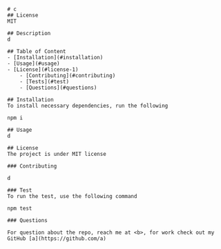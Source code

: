 
    # c
    ## License
    MIT

    ## Description
    d

    ## Table of Content
    - [Installation](#installation)
    - [Usage](#usage)
    - [License](#license-1)
        - [Contributing](#contributing)
        - [Tests](#test)
        - [Questions](#questions)

    ## Installation
    To install necessary dependencies, run the following

    npm i

    ## Usage
    d

    ## License
    The project is under MIT license

    ### Contributing

    d

    ### Test 
    To run the test, use the following command

    npm test

    ### Questions

    For question about the repo, reach me at <b>, for work check out my GitHub [a](https://github.com/a) 


